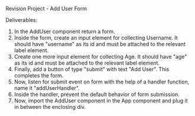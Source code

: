 Revision Project - Add User Form

Deliverables:

1. In the AddUser component return a form.
2. Inside the form, create an input element for collecting Username. It should have "username" as its id and must be attached to the relevant label element.
3. Create one more input element for collecting Age. It should have "age" as its id and must be attached to the relevant label element.
4. Finally, add a button of type "submit" with text "Add User". This completes the form.
5. Now, listen for submit event on form with the help of a handler function, name it "addUserHandler".
6. Inside the handler, prevent the default behavior of form submission.
7. Now, import the AddUser component in the App component and plug it in between the enclosing div.